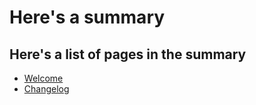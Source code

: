 # Here's a summary
## Here's a list of pages in the summary

* [Welcome](welcome.md)
* [Changelog](changelog.md)
